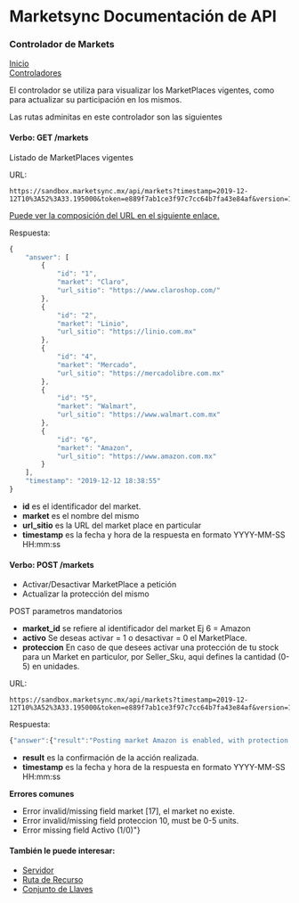 # Marketsync Documentación de API 
### Controlador de Markets

[Inicio](https://github.com/hvalles/marketsync)  
[Controladores](https://github.com/hvalles/marketsync/blob/master/links/controller.md)

El controlador se utiliza para visualizar los MarketPlaces vigentes, como para actualizar su participación en los mismos.

Las rutas adminitas en este controlador son las siguientes

#### Verbo: GET /markets

Listado de MarketPlaces vigentes

URL:
```HTTP
https://sandbox.marketsync.mx/api/markets?timestamp=2019-12-12T10%3A52%3A33.195000&token=e889f7ab1ce3f97c7cc64b7fa43e84af&version=1.0&signature=e48273e6a215eb5afda5ea52919e698fadf90691df5a1090f90f578e279dae32
```

[Puede ver la composición del URL en el siguiente enlace.](https://github.com/hvalles/marketsync/blob/master/links/url.md)

Respuesta:
```javascript
{
    "answer": [
        {
            "id": "1",
            "market": "Claro",
            "url_sitio": "https://www.claroshop.com/"
        },
        {
            "id": "2",
            "market": "Linio",
            "url_sitio": "https://linio.com.mx"
        },
        {
            "id": "4",
            "market": "Mercado",
            "url_sitio": "https://mercadolibre.com.mx"
        },
        {
            "id": "5",
            "market": "Walmart",
            "url_sitio": "https://www.walmart.com.mx"
        },
        {
            "id": "6",
            "market": "Amazon",
            "url_sitio": "https://www.amazon.com.mx"
        }
    ],
    "timestamp": "2019-12-12 18:38:55"
}
```

- **id** es el identificador del market.
- **market** es el nombre del mismo
- **url_sitio** es la URL del market place en particular
- **timestamp** es la fecha y hora de la respuesta en formato YYYY-MM-SS HH:mm:ss

#### Verbo: POST /markets

- Activar/Desactivar MarketPlace a petición
- Actualizar la protección del mismo

POST parametros mandatorios
- **market_id** se refiere al identificador del market Ej 6 = Amazon
- **activo** Se deseas activar = 1 o desactivar = 0 el MarketPlace.
- **proteccion** En caso de que desees activar una protección de tu stock para un Market en particulor, por Seller_Sku, aqui defines la cantidad (0-5) en unidades.

URL:
```HTTP
https://sandbox.marketsync.mx/api/markets?timestamp=2019-12-12T10%3A52%3A33.195000&token=e889f7ab1ce3f97c7cc64b7fa43e84af&version=1.0&signature=e48273e6a215eb5afda5ea52919e698fadf90691df5a1090f90f578e279dae32
```
Respuesta:
```javascript
{"answer":{"result":"Posting market Amazon is enabled, with protection 1"},"timestamp":"2019-12-12 18:45:08"}
```

- **result** es la confirmación de la acción realizada.
- **timestamp** es la fecha y hora de la respuesta en formato YYYY-MM-SS HH:mm:ss

**Errores comunes**
- Error invalid/missing field market [17], el market no existe.
- Error invalid/missing field proteccion 10, must be 0-5 units.
- Error missing field Activo (1/0)"}


#### También le puede interesar:

- [Servidor](https://github.com/hvalles/marketsync/blob/master/links/server.md)
- [Ruta de Recurso](https://github.com/hvalles/marketsync/blob/master/links/url.md)
- [Conjunto de Llaves](https://github.com/hvalles/marketsync/blob/master/links/keys.md)

